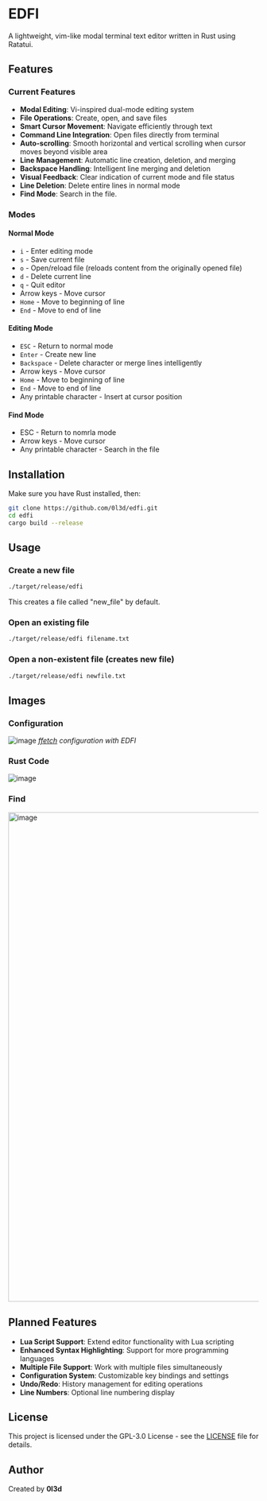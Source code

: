 # EDFI

A lightweight, vim-like modal terminal text editor written in Rust using Ratatui.

## Features

### Current Features

- **Modal Editing**: Vi-inspired dual-mode editing system
- **File Operations**: Create, open, and save files
- **Smart Cursor Movement**: Navigate efficiently through text
- **Command Line Integration**: Open files directly from terminal
- **Auto-scrolling**: Smooth horizontal and vertical scrolling when cursor moves beyond visible area
- **Line Management**: Automatic line creation, deletion, and merging
- **Backspace Handling**: Intelligent line merging and deletion
- **Visual Feedback**: Clear indication of current mode and file status
- **Line Deletion**: Delete entire lines in normal mode
- **Find Mode**: Search in the file.

### Modes

#### Normal Mode

- `i` - Enter editing mode
- `s` - Save current file
- `o` - Open/reload file (reloads content from the originally opened file)
- `d` - Delete current line
- `q` - Quit editor
- Arrow keys - Move cursor
- `Home` - Move to beginning of line
- `End` - Move to end of line

#### Editing Mode

- `ESC` - Return to normal mode
- `Enter` - Create new line
- `Backspace` - Delete character or merge lines intelligently
- Arrow keys - Move cursor
- `Home` - Move to beginning of line
- `End` - Move to end of line
- Any printable character - Insert at cursor position

#### Find Mode

- ESC - Return to nomrla mode
- Arrow keys - Move cursor
- Any printable character - Search in the file

## Installation

Make sure you have Rust installed, then:

```bash
git clone https://github.com/0l3d/edfi.git
cd edfi
cargo build --release
```

## Usage

### Create a new file

```bash
./target/release/edfi
```

This creates a file called "new_file" by default.

### Open an existing file

```bash
./target/release/edfi filename.txt
```

### Open a non-existent file (creates new file)

```bash
./target/release/edfi newfile.txt
```

## Images

### Configuration

![image](https://github.com/user-attachments/assets/045df880-4f64-4c44-94cd-b9ab68a0c39e)
_[ffetch](https://github.com/0l3d/ffetch) configuration with EDFI_

### Rust Code

![image](https://github.com/user-attachments/assets/30d39b31-6844-448b-bd3d-5b377ee8e529)

### Find

<img width="931" height="985" alt="image" src="https://github.com/user-attachments/assets/a587c1b6-3164-4980-a5df-81294e0e8cc2" />

## Planned Features

- **Lua Script Support**: Extend editor functionality with Lua scripting
- **Enhanced Syntax Highlighting**: Support for more programming languages
- **Multiple File Support**: Work with multiple files simultaneously
- **Configuration System**: Customizable key bindings and settings
- **Undo/Redo**: History management for editing operations
- **Line Numbers**: Optional line numbering display

## License

This project is licensed under the GPL-3.0 License - see the [LICENSE](LICENSE.md) file for details.

## Author

Created by **0l3d**
